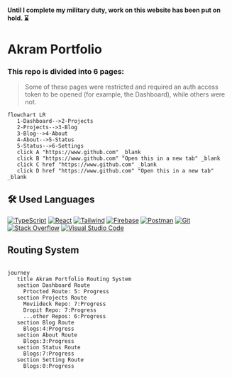 #### Until I complete my military duty, work on this website has been put on hold. ⌛

# Akram Portfolio 

### This repo is divided into 6 pages:

> Some of these pages were restricted and required an auth access token to be opened (for example, the Dashboard), while others were not.


 ```mermaid
 flowchart LR
    1-Dashboard-->2-Projects
    2-Projects-->3-Blog
    3-Blog-->4-About
    4-About-->5-Status
    5-Status-->6-Settings
    click A "https://www.github.com" _blank
    click B "https://www.github.com" "Open this in a new tab" _blank
    click C href "https://www.github.com" _blank
    click D href "https://www.github.com" "Open this in a new tab" _blank
 ```

## 🛠️ Used Languages

<p>
 <a href="#"><img alt="TypeScript" src="https://img.shields.io/badge/TypeScript-1572B6.svg?logo=typescript&logoColor=white"></a>
 <a href="#"><img alt="React" src="https://img.shields.io/badge/React-20232a.svg?logo=react&logoColor=%2361DAFB"></a>
 <a href="#"><img alt="Tailwind" src="https://img.shields.io/badge/Tailwind_CSS-38B2AC?logo=tailwind-css&logoColor=white"></a>
 <a href="#"><img alt="Firebase" src="https://img.shields.io/badge/Firbase-010101.svg?logo=firebase&logoColor=yellow"></a>
 <a href="#"><img alt="Postman" src="https://img.shields.io/badge/Postman-FF6C37?logo=postman&logoColor=white"></a>
    <a href="#"><img alt="Git" src="https://img.shields.io/badge/Git-F05033.svg?logo=git&logoColor=white"></a>
    <a href="#"><img alt="Stack Overflow" src="https://img.shields.io/badge/-Stack%20Overflow-FE7A16?logo=stack-overflow&logoColor=white"></a>
    <a href="#"><img alt="Visual Studio Code" src="https://img.shields.io/badge/Visual%20Studio%20Code-0078d7.svg?logo=visual-studio-code&logoColor=white"></a>
</p>

  
  
  
  
  
  
  
  

## Routing System 







 ```mermaid

journey
    title Akram Portfolio Routing System
    section Dashboard Route
      Prtocted Route: 5: Progress
    section Projects Route
      Moviideck Repo: 7:Progress
      Dropit Repo: 7:Progress
      ...other Repos: 6:Progress
    section Blog Route
      Blogs:4:Progress
    section About Route
      Blogs:3:Progress
    section Status Route
      Blogs:7:Progress
    section Setting Route
      Blogs:0:Progress
      
```

